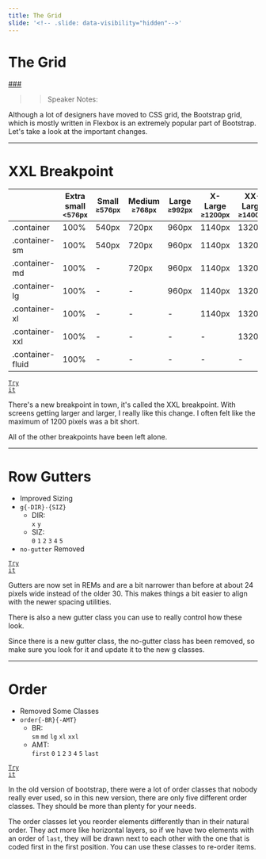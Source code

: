 ```yaml
---
title: The Grid
slide: '<!-- .slide: data-visibility="hidden"-->'
---
```


<!-- .slide: data-state="layout-title" class="bg-dark"-->

# The Grid

<div class="slide-link"><a href="###"><i class="fab fa-slideshare"></i>###</a></div>

> > Speaker Notes:

Although a lot of designers have moved to CSS grid, the Bootstrap grid, which is mostly written in Flexbox is an extremely popular part of Bootstrap. Let's take a look at the important changes.

---

# XXL Breakpoint

|                  | Extra small<br><small><576px</small> | Small<br><small>≥576px</small> | Medium<br><small>≥768px</small> | Large<br><small>≥992px</small> | X-Large<br><small>≥1200px</small> | XX-Large<br><small>≥1400px</small> |
| ---------------- | ------------------------------------ | ------------------------------ | ------------------------------- | ------------------------------ | --------------------------------- | ---------------------------------- |
| .container       | 100%                                 | 540px                          | 720px                           | 960px                          | 1140px                            | 1320px                             |
| .container-sm    | 100%                                 | 540px                          | 720px                           | 960px                          | 1140px                            | 1320px                             |
| .container-md    | 100%                                 | -                              | 720px                           | 960px                          | 1140px                            | 1320px                             |
| .container-lg    | 100%                                 | -                              | -                               | 960px                          | 1140px                            | 1320px                             |
| .container-xl    | 100%                                 | -                              | -                               | -                              | 1140px                            | 1320px                             |
| .container-xxl   | 100%                                 | -                              | -                               | -                              | -                                 | 1320px                             |
| .container-fluid | 100%                                 | -                              | -                               | -                              | -                                 | -                                  |

<a href="https://codepen.io/planetoftheweb/pen/GRrmWpz?editors=1000" target="_blank"><code class="code-royal">Try it</code></a>

> >

There's a new breakpoint in town, it's called the XXL breakpoint. With screens getting larger and larger, I really like this change. I often felt like the maximum of 1200 pixels was a bit short.

All of the other breakpoints have been left alone.

---

<!-- .slide: data-state="layout-code-list" -->

# Row Gutters

- Improved Sizing
- `g{-DIR}-{SIZ}`
  - DIR:<br>`x` `y`
  - SIZ:<br>`0` `1` `2` `3` `4` `5`
- `no-gutter` Removed

<a href="https://codepen.io/planetoftheweb/pen/KKaRLLJ?editors=1000" target="_blank"><code class="code-royal">Try it</code></a>

> >

Gutters are now set in REMs and are a bit narrower than before at about 24 pixels wide instead of the older 30. This makes things a bit easier to align with the newer spacing utilities.

There is also a new gutter class you can use to really control how these look.

Since there is a new gutter class, the no-gutter class has been removed, so make sure you look for it and update it to the new g classes.

---

<!-- .slide: data-state="layout-code-list" -->

# Order

- Removed Some Classes
- `order{-BR}{-AMT}`
  - BR:<br>`sm` `md` `lg` `xl` `xxl`
  - AMT:<br>`first` `0` `1` `2` `3` `4` `5` `last`

<a href="https://codepen.io/planetoftheweb/pen/WNRKpEb?editors=1000" target="_blank"><code class="code-royal">Try it</code></a>

> >

In the old version of bootstrap, there were a lot of order classes that nobody really ever used, so in this new version, there are only five different order classes. They should be more than plenty for your needs.

The order classes let you reorder elements differently than in their natural order. They act more like horizontal layers, so if we have two elements with an order of `last`, they will be drawn next to each other with the one that is coded first in the first position. You can use these classes to re-order items.
